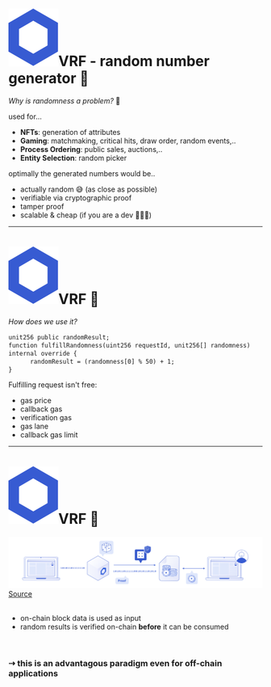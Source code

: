 # <span class="flex"> <img src="/chainlink-symbol-blue.svg" class="w-8 mr-4" />VRF - random number generator 🎲</span>

*Why is randomness a problem?* 🤔

used for...
- **NFTs**: generation of attributes
- **Gaming**: matchmaking, critical hits, draw order, random events,..
- **Process Ordering**: public sales, auctions,..
- **Entity Selection**: random picker

optimally the generated numbers would be..
- actually random 😅 (as close as possible)
- verifiable via cryptographic proof
- tamper proof
- scalable & cheap (if you are a dev 👨🏻‍💻)

<!--
# verifiable
- es waere gut, wenn jeder Interaktionsteilnehmer selbst pruefen koennte, ob alles fair war
-->

---

# <span class="flex"> <img src="/chainlink-symbol-blue.svg" class="w-8 mr-4" />VRF 🎲</span>

*How does we use it?*

```solidity
unit256 public randomResult;
function fulfillRandomness(uint256 requestId, unit256[] randomness) internal override {
      randomResult = (randomness[0] % 50) + 1;
}
```

Fulfilling request isn't free:
- gas price
- callback gas
- verification gas
- gas lane
- callback gas limit

<!--
- gas lane: maximum and gas, welches man bereit ist fuer eine request zu zahlen
-->

---

# <span class="flex"> <img src="/chainlink-symbol-blue.svg" class="w-8 mr-4" />VRF 🎲</span>

 <div class="container mx-auto flex flex-column justify-center h-auto">
    <div class="mb-2">
        <img src="/chainlink-vrf.svg" class="h-50 rounded object-center"/>
        <a href="https://chain.link/chainlink-vrf" class="italic text-xs">Source</a>
    </div>
</div>

<br />

- on-chain block data is used as input
- random results is verified on-chain **before** it can be consumed

<br />

### ⇢ this is an advantagous paradigm even for off-chain applications
